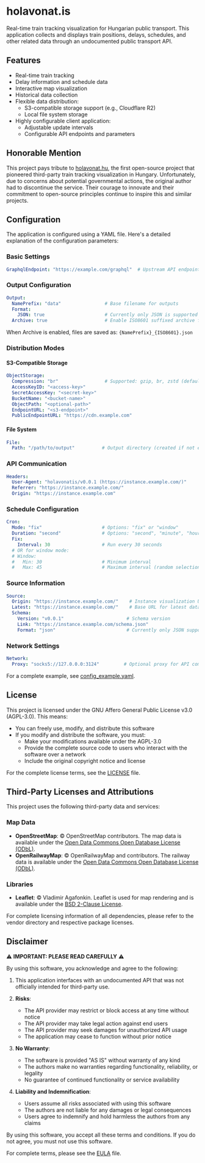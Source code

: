 # holavonat.is

Real-time train tracking visualization for Hungarian public transport. This application collects and displays train positions, delays, schedules, and other related data through an undocumented public transport API.

## Features
- Real-time train tracking
- Delay information and schedule data
- Interactive map visualization
- Historical data collection
- Flexible data distribution:
  - S3-compatible storage support (e.g., Cloudflare R2)
  - Local file system storage
- Highly configurable client application:
  - Adjustable update intervals
  - Configurable API endpoints and parameters

## Honorable Mention

This project pays tribute to [holavonat.hu](https://holavonat.hu), the first open-source project that pioneered third-party train tracking visualization in Hungary. Unfortunately, due to concerns about potential governmental actions, the original author had to discontinue the service. Their courage to innovate and their commitment to open-source principles continue to inspire this and similar projects.


## Configuration

The application is configured using a YAML file. Here's a detailed explanation of the configuration parameters:

### Basic Settings
```yaml
GraphqlEndpoint: "https://example.com/graphql"  # Upstream API endpoint
```

### Output Configuration
```yaml
Output:
  NamePrefix: "data"                # Base filename for outputs
  Format:
    JSON: true                      # Currently only JSON is supported (future: ProtoBuf)
  Archive: true                     # Enable ISO8601 suffixed archive files
```
When Archive is enabled, files are saved as: `{NamePrefix}_{ISO8601}.json`

### Distribution Modes

#### S3-Compatible Storage
```yaml
ObjectStorage:
  Compression: "br"                 # Supported: gzip, br, zstd (default: none)
  AccessKeyID: "<access-key>"
  SecretAccessKey: "<secret-key>"
  BucketName: "<bucket-name>"
  ObjectPath: "<optional-path>"
  EndpointURL: "<s3-endpoint>"
  PublicEndpointURL: "https://cdn.example.com"
```

#### File System
```yaml
File:
  Path: "/path/to/output"          # Output directory (created if not exists)
```

### API Communication
```yaml
Headers:
  User-Agent: "holavonatis/v0.0.1 (https://instance.example.com/)"
  Referrer: "https://instance.example.com/"
  Origin: "https://instance.example.com"
```

### Schedule Configuration
```yaml
Cron:
  Mode: "fix"                      # Options: "fix" or "window"
  Duration: "second"               # Options: "second", "minute", "hour"
  Fix:
    Interval: 30                   # Run every 30 seconds
  # OR for window mode:
  # Window:
  #   Min: 30                      # Minimum interval
  #   Max: 45                      # Maximum interval (random selection)
```

### Source Information
```yaml
Source:
  Origin: "https://instance.example.com/"    # Instance visualization URL
  Latest: "https://instance.example.com/"    # Base URL for latest data
  Schema:
    Version: "v0.0.1"                       # Schema version
    Link: "https://instance.example.com/schema.json"
    Format: "json"                          # Currently only JSON supported
```

### Network Settings
```yaml
Network:
  Proxy: "socks5://127.0.0.0:3124"         # Optional proxy for API communication
```

For a complete example, see [config_example.yaml](config_example.yaml).

## License

This project is licensed under the GNU Affero General Public License v3.0 (AGPL-3.0). This means:

- You can freely use, modify, and distribute this software
- If you modify and distribute the software, you must:
  - Make your modifications available under the AGPL-3.0
  - Provide the complete source code to users who interact with the software over a network
  - Include the original copyright notice and license

For the complete license terms, see the [LICENSE](LICENSE) file.

## Third-Party Licenses and Attributions

This project uses the following third-party data and services:

### Map Data
- **OpenStreetMap**: © OpenStreetMap contributors. The map data is available under the [Open Data Commons Open Database License (ODbL)](https://www.openstreetmap.org/copyright).
- **OpenRailwayMap**: © OpenRailwayMap and contributors. The railway data is available under the [Open Data Commons Open Database License (ODbL)](https://www.openrailwaymap.org/imprint.html).

### Libraries
- **Leaflet**: © Vladimir Agafonkin. Leaflet is used for map rendering and is available under the [BSD 2-Clause License](https://github.com/Leaflet/Leaflet/blob/main/LICENSE).

For complete licensing information of all dependencies, please refer to the vendor directory and respective package licenses.

## Disclaimer

⚠️ **IMPORTANT: PLEASE READ CAREFULLY** ⚠️

By using this software, you acknowledge and agree to the following:

1. This application interfaces with an undocumented API that was not officially intended for third-party use.

2. **Risks**:
   - The API provider may restrict or block access at any time without notice
   - The API provider may take legal action against end users
   - The API provider may seek damages for unauthorized API usage
   - The application may cease to function without prior notice

3. **No Warranty**:
   - The software is provided "AS IS" without warranty of any kind
   - The authors make no warranties regarding functionality, reliability, or legality
   - No guarantee of continued functionality or service availability

4. **Liability and Indemnification**:
   - Users assume all risks associated with using this software
   - The authors are not liable for any damages or legal consequences
   - Users agree to indemnify and hold harmless the authors from any claims

By using this software, you accept all these terms and conditions. If you do not agree, you must not use this software.

For complete terms, please see the [EULA](internal/config/eula.go) file.
